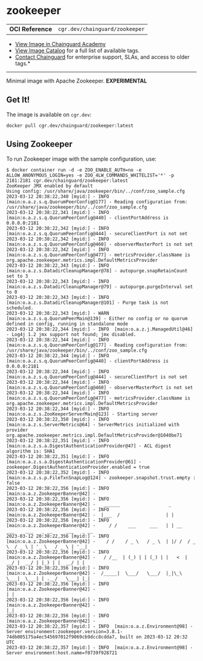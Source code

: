 <!--monopod:start-->
# zookeeper
| | |
| - | - |
| **OCI Reference** | `cgr.dev/chainguard/zookeeper` |


* [View Image in Chainguard Academy](https://edu.chainguard.dev/chainguard/chainguard-images/reference/zookeeper/overview/)
* [View Image Catalog](https://console.enforce.dev/images/catalog) for a full list of available tags.
* [Contact Chainguard](https://www.chainguard.dev/chainguard-images) for enterprise support, SLAs, and access to older tags.*

---
<!--monopod:end-->

<!--overview:start-->
Minimal image with Apache Zookeeper. **EXPERIMENTAL**
<!--overview:end-->

<!--getting:start-->
## Get It!
The image is available on `cgr.dev`:

```
docker pull cgr.dev/chainguard/zookeeper:latest
```
<!--getting:end-->

<!--body:start-->
## Using Zookeeper

To run Zookeeper image with the sample configuration, use:

```shell
$ docker container run -d -e ZOO_ENABLE_AUTH=no -e ALLOW_ANONYMOUS_LOGIN=yes -e ZOO_4LW_COMMANDS_WHITELIST='*' -p 2181:2181 cgr.dev/chainguard/zookeeper:latest
ZooKeeper JMX enabled by default
Using config: /usr/share/java/zookeeper/bin/../conf/zoo_sample.cfg
2023-03-12 20:38:22,340 [myid:] - INFO  [main:o.a.z.s.q.QuorumPeerConfig@177] - Reading configuration from: /usr/share/java/zookeeper/bin/../conf/zoo_sample.cfg
2023-03-12 20:38:22,341 [myid:] - INFO  [main:o.a.z.s.q.QuorumPeerConfig@440] - clientPortAddress is 0.0.0.0:2181
2023-03-12 20:38:22,342 [myid:] - INFO  [main:o.a.z.s.q.QuorumPeerConfig@444] - secureClientPort is not set
2023-03-12 20:38:22,342 [myid:] - INFO  [main:o.a.z.s.q.QuorumPeerConfig@460] - observerMasterPort is not set
2023-03-12 20:38:22,342 [myid:] - INFO  [main:o.a.z.s.q.QuorumPeerConfig@477] - metricsProvider.className is org.apache.zookeeper.metrics.impl.DefaultMetricsProvider
2023-03-12 20:38:22,343 [myid:] - INFO  [main:o.a.z.s.DatadirCleanupManager@78] - autopurge.snapRetainCount set to 3
2023-03-12 20:38:22,343 [myid:] - INFO  [main:o.a.z.s.DatadirCleanupManager@79] - autopurge.purgeInterval set to 0
2023-03-12 20:38:22,343 [myid:] - INFO  [main:o.a.z.s.DatadirCleanupManager@101] - Purge task is not scheduled.
2023-03-12 20:38:22,343 [myid:] - WARN  [main:o.a.z.s.q.QuorumPeerMain@139] - Either no config or no quorum defined in config, running in standalone mode
2023-03-12 20:38:22,344 [myid:] - INFO  [main:o.a.z.j.ManagedUtil@46] - Log4j 1.2 jmx support not found; jmx disabled.
2023-03-12 20:38:22,344 [myid:] - INFO  [main:o.a.z.s.q.QuorumPeerConfig@177] - Reading configuration from: /usr/share/java/zookeeper/bin/../conf/zoo_sample.cfg
2023-03-12 20:38:22,344 [myid:] - INFO  [main:o.a.z.s.q.QuorumPeerConfig@440] - clientPortAddress is 0.0.0.0:2181
2023-03-12 20:38:22,344 [myid:] - INFO  [main:o.a.z.s.q.QuorumPeerConfig@444] - secureClientPort is not set
2023-03-12 20:38:22,344 [myid:] - INFO  [main:o.a.z.s.q.QuorumPeerConfig@460] - observerMasterPort is not set
2023-03-12 20:38:22,344 [myid:] - INFO  [main:o.a.z.s.q.QuorumPeerConfig@477] - metricsProvider.className is org.apache.zookeeper.metrics.impl.DefaultMetricsProvider
2023-03-12 20:38:22,344 [myid:] - INFO  [main:o.a.z.s.ZooKeeperServerMain@123] - Starting server
2023-03-12 20:38:22,350 [myid:] - INFO  [main:o.a.z.s.ServerMetrics@64] - ServerMetrics initialized with provider org.apache.zookeeper.metrics.impl.DefaultMetricsProvider@1040be71
2023-03-12 20:38:22,351 [myid:] - INFO  [main:o.a.z.s.a.DigestAuthenticationProvider@47] - ACL digest algorithm is: SHA1
2023-03-12 20:38:22,351 [myid:] - INFO  [main:o.a.z.s.a.DigestAuthenticationProvider@61] - zookeeper.DigestAuthenticationProvider.enabled = true
2023-03-12 20:38:22,352 [myid:] - INFO  [main:o.a.z.s.p.FileTxnSnapLog@124] - zookeeper.snapshot.trust.empty : false
2023-03-12 20:38:22,356 [myid:] - INFO  [main:o.a.z.ZookeeperBanner@42] -
2023-03-12 20:38:22,356 [myid:] - INFO  [main:o.a.z.ZookeeperBanner@42] -   ______                  _
2023-03-12 20:38:22,356 [myid:] - INFO  [main:o.a.z.ZookeeperBanner@42] -  |___  /                 | |
2023-03-12 20:38:22,356 [myid:] - INFO  [main:o.a.z.ZookeeperBanner@42] -     / /    ___     ___   | | __   ___    ___   _ __     ___   _ __
2023-03-12 20:38:22,356 [myid:] - INFO  [main:o.a.z.ZookeeperBanner@42] -    / /    / _ \   / _ \  | |/ /  / _ \  / _ \ | '_ \   / _ \ | '__|
2023-03-12 20:38:22,356 [myid:] - INFO  [main:o.a.z.ZookeeperBanner@42] -   / /__  | (_) | | (_) | |   <  |  __/ |  __/ | |_) | |  __/ | |
2023-03-12 20:38:22,356 [myid:] - INFO  [main:o.a.z.ZookeeperBanner@42] -  /_____|  \___/   \___/  |_|\_\  \___|  \___| | .__/   \___| |_|
2023-03-12 20:38:22,356 [myid:] - INFO  [main:o.a.z.ZookeeperBanner@42] -                                               | |
2023-03-12 20:38:22,356 [myid:] - INFO  [main:o.a.z.ZookeeperBanner@42] -                                               |_|
2023-03-12 20:38:22,356 [myid:] - INFO  [main:o.a.z.ZookeeperBanner@42] -
2023-03-12 20:38:22,357 [myid:] - INFO  [main:o.a.z.Environment@98] - Server environment:zookeeper.version=3.8.1-74db005175a4ec545697012f9069cb9dcc8cdda7, built on 2023-03-12 20:32 UTC
2023-03-12 20:38:22,357 [myid:] - INFO  [main:o.a.z.Environment@98] - Server environment:host.name=f0739f928721
```
<!--body:end-->
